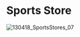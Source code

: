 # Sports Store
![130418_SportsStores_07](https://github.com/Mhoover41/Sports-Store/assets/127150137/9050b977-10b6-49e7-8e77-0529fd4680b4)
